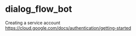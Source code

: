 # dialog_flow_bot

Creating a service account
https://cloud.google.com/docs/authentication/getting-started
